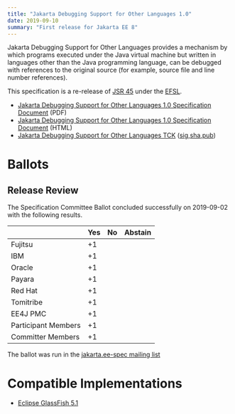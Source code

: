 ```yaml
---
title: "Jakarta Debugging Support for Other Languages 1.0"
date: 2019-09-10
summary: "First release for Jakarta EE 8"
---
```

Jakarta Debugging Support for Other Languages provides a mechanism by which 
programs executed under the Java virtual machine but written in languages 
other than the Java programming language, can be debugged with references to
the original source (for example, source file and line number references).

This specification is a re-release of [JSR 45](http://jcp.org/en/jsr/detail?id=45) under the [EFSL](https://www.eclipse.org/legal/efsl/).

* [Jakarta Debugging Support for Other Languages 1.0 Specification Document](./debugging_1.0.pdf) (PDF)
* [Jakarta Debugging Support for Other Languages 1.0 Specification Document](./debugging_1.0.html) (HTML)
* [Jakarta Debugging Support for Other Languages TCK](https://download.eclipse.org/jakartaee/debugging/1.0/jakarta-debugging-tck-1.0.0.zip) ([sig](https://download.eclipse.org/jakartaee/debugging/1.0/jakarta-debugging-tck-1.0.0.zip.sig),[sha](https://download.eclipse.org/jakartaee/debugging/1.0/jakarta-debugging-tck-1.0.0.zip.sha256),[pub](https://jakarta.ee/specifications/jakartaee-spec-committee.pub))

# Ballots

## Release Review

The Specification Committee Ballot concluded successfully on 2019-09-02 with the following results.

|                       |  Yes    | No      | Abstain  |
|-----------------------|---------|---------|----------|
|Fujitsu                |   +1    |         |          |
|IBM                    |   +1    |         |          |
|Oracle                 |   +1    |         |          |
|Payara                 |   +1    |         |          |
|Red Hat                |   +1    |         |          |
|Tomitribe              |   +1    |         |          |
|EE4J PMC               |   +1    |         |          |
|Participant Members    |   +1    |         |          |
|Committer Members      |   +1    |         |          |

The ballot was run in the [jakarta.ee-spec mailing list](https://www.eclipse.org/lists/jakarta.ee-spec/msg00499.html)

# Compatible Implementations

* [Eclipse GlassFish 5.1](https://eclipse-ee4j.github.io/glassfish/) 
